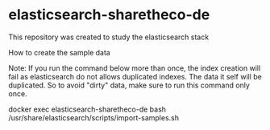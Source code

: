 # elasticsearch-sharetheco-de

This repository was created to study the elasticsearch stack

How to create the sample data

Note: If you run the command below more than once, the index creation will fail
as elasticsearch do not allows duplicated indexes. The data it self will be duplicated.
So to avoid "dirty" data, make sure to run this command only once.

docker exec elasticsearch-sharetheco-de bash /usr/share/elasticsearch/scripts/import-samples.sh
